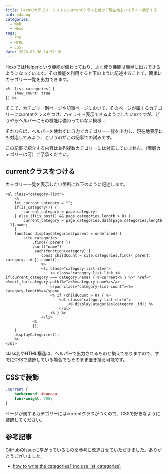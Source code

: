 ```yaml
---
title: Hexoのカテゴリーリストにcurrentクラスを付けて現在地をハイライト表示する
pid: v4dawq
categories:
  - Web
  - Hexo
tags:
  - EJS
  - HTML
  - CSS
date: 2020-03-30 14:57:16
---
```


Hexoでは[Helper](https://hexo.io/api/helper)という機能が備わっており、よく使う機能は簡単に出力できるようになっています。その機能を利用すると下のように記述することで、簡単にカテゴリー一覧を出力できます。

```ejs
<%- list_categories( {
    show_count: true
}) %>
```
そこで、カテゴリー別ページや記事ページにおいて、そのページが属するカテゴリーにcurrentクラスをつけ、ハイライト表示できるようにしたいのですが、どうやらヘルパーにその機能は備わっていない模様...

それならば、ヘルパーを使わずに自力でカテゴリー一覧を出力し、現在地表示にも対応してみよう、というのがこの記事での試みです。


<div class="warning">
この記事で紹介する内容は並列複数カテゴリーには対応していません。（階層カテゴリーは可）ご了承ください。
</div>

## currentクラスをつける

カテゴリー一覧を表示したい箇所に以下のように記述します。

``` ejs
<ul class="category-list">
    <%
    let current_category = "";
    if(is_category()) {
        current_category = page.category;
    } else if(is_post() && page.categories.length > 0) {
        current_category = page.categories.data[page.categories.length - 1].name;
    }
    function displayCategories(parent = undefined) {
        site.categories
            .find({ parent })
            .sort("name")
            .each(function(category) {
                const childCount = site.categories.find({ parent: category._id }).count();
                %>
                <li class="category-list-item">
                    <a class="category-list-link <% if(current_category === category.name) { %>current<% } %>" href="<%=url_for(category.path)%>"><%=category.name%></a>
                    <span class="category-list-count"><%= category.length%></span>
                    <% if (childCount > 0) { %>
                        <ul class="category-list-child">
                            <% displayCategories(category._id); %>
                        </ul>
                    <% } %>
                </li>
            <%
            });
    }
    displayCategories();
    %>
</ul>
```

class名やHTML構造は、ヘルパーで出力されるものと揃えてありますので、すでにCSSで装飾している場合でもそのまま置き換え可能です。

## CSSで装飾

```css
.current {
    background: #eaeaea;
    font-weight: 700;
}
```

ページが属するカテゴリーにはcurrentクラスがつくので、CSSで好きなように装飾してください。

## 参考記事

GitHubのIssueに挙がっているものを参考に改造させていただきました。ありがとうございました。

- [how to write the categories? (no use list_categories)](https://github.com/hexojs/hexo/issues/3588)
